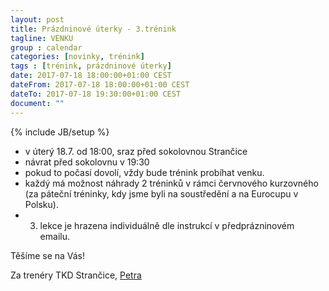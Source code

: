 ```yaml
---
layout: post
title: Prázdninové úterky - 3.trénink
tagline: VENKU
group : calendar
categories: [novinky, trénink]
tags : [trénink, prázdninové úterky]
date: 2017-07-18 18:00:00+01:00 CEST
dateFrom: 2017-07-18 18:00:00+01:00 CEST
dateTo: 2017-07-18 19:30:00+01:00 CEST
document: ""
---
```

{% include JB/setup %}

- v úterý 18.7. od 18:00, sraz před sokolovnou Strančice
- návrat před sokolovnu v 19:30
- pokud to počasí dovolí, vždy bude trénink probíhat venku.
- každý má možnost náhrady 2 tréninků v rámci červnového kurzovného (za páteční tréninky, kdy jsme byli na soustředění a na Eurocupu v Polsku).
- 3. lekce je hrazena individuálně dle instrukcí v předprázninovém emailu.

Těšíme se na Vás!

Za trenéry TKD Strančice,
[Petra](/kontakt)

